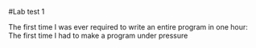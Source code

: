 #Lab test 1

The first time I was ever required to write an entire program in one hour: The first time I had to make a program under pressure

